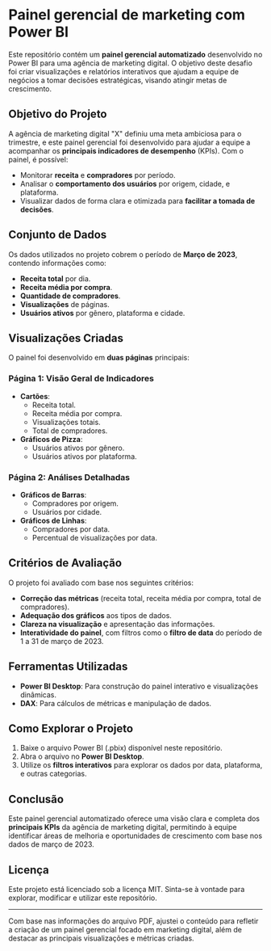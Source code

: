 # Painel gerencial de marketing com Power BI

Este repositório contém um **painel gerencial automatizado** desenvolvido no Power BI para uma agência de marketing digital. O objetivo deste desafio foi criar visualizações e relatórios interativos que ajudam a equipe de negócios a tomar decisões estratégicas, visando atingir metas de crescimento.

## Objetivo do Projeto

A agência de marketing digital "X" definiu uma meta ambiciosa para o trimestre, e este painel gerencial foi desenvolvido para ajudar a equipe a acompanhar os **principais indicadores de desempenho** (KPIs). Com o painel, é possível:

- Monitorar **receita** e **compradores** por período.
- Analisar o **comportamento dos usuários** por origem, cidade, e plataforma.
- Visualizar dados de forma clara e otimizada para **facilitar a tomada de decisões**.

## Conjunto de Dados

Os dados utilizados no projeto cobrem o período de **Março de 2023**, contendo informações como:

- **Receita total** por dia.
- **Receita média por compra**.
- **Quantidade de compradores**.
- **Visualizações** de páginas.
- **Usuários ativos** por gênero, plataforma e cidade.

## Visualizações Criadas

O painel foi desenvolvido em **duas páginas** principais:

### Página 1: Visão Geral de Indicadores
- **Cartões**:
  - Receita total.
  - Receita média por compra.
  - Visualizações totais.
  - Total de compradores.
- **Gráficos de Pizza**:
  - Usuários ativos por gênero.
  - Usuários ativos por plataforma.

### Página 2: Análises Detalhadas
- **Gráficos de Barras**:
  - Compradores por origem.
  - Usuários por cidade.
- **Gráficos de Linhas**:
  - Compradores por data.
  - Percentual de visualizações por data.

## Critérios de Avaliação

O projeto foi avaliado com base nos seguintes critérios:

- **Correção das métricas** (receita total, receita média por compra, total de compradores).
- **Adequação dos gráficos** aos tipos de dados.
- **Clareza na visualização** e apresentação das informações.
- **Interatividade do painel**, com filtros como o **filtro de data** do período de 1 a 31 de março de 2023.

## Ferramentas Utilizadas

- **Power BI Desktop**: Para construção do painel interativo e visualizações dinâmicas.
- **DAX**: Para cálculos de métricas e manipulação de dados.

## Como Explorar o Projeto

1. Baixe o arquivo Power BI (.pbix) disponível neste repositório.
2. Abra o arquivo no **Power BI Desktop**.
3. Utilize os **filtros interativos** para explorar os dados por data, plataforma, e outras categorias.

## Conclusão

Este painel gerencial automatizado oferece uma visão clara e completa dos **principais KPIs** da agência de marketing digital, permitindo à equipe identificar áreas de melhoria e oportunidades de crescimento com base nos dados de março de 2023.

## Licença

Este projeto está licenciado sob a licença MIT. Sinta-se à vontade para explorar, modificar e utilizar este repositório.

---

Com base nas informações do arquivo PDF, ajustei o conteúdo para refletir a criação de um painel gerencial focado em marketing digital, além de destacar as principais visualizações e métricas criadas.
